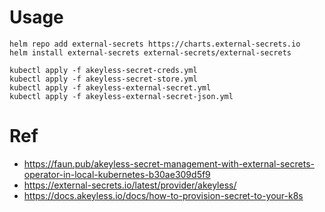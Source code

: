 # Usage

```
helm repo add external-secrets https://charts.external-secrets.io
helm install external-secrets external-secrets/external-secrets

kubectl apply -f akeyless-secret-creds.yml
kubectl apply -f akeyless-secret-store.yml
kubectl apply -f akeyless-external-secret.yml
kubectl apply -f akeyless-external-secret-json.yml
```

# Ref

- https://faun.pub/akeyless-secret-management-with-external-secrets-operator-in-local-kubernetes-b30ae309d5f9
- https://external-secrets.io/latest/provider/akeyless/
- https://docs.akeyless.io/docs/how-to-provision-secret-to-your-k8s
